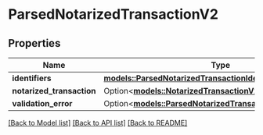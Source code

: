 # ParsedNotarizedTransactionV2

## Properties

Name | Type | Description | Notes
------------ | ------------- | ------------- | -------------
**identifiers** | [**models::ParsedNotarizedTransactionIdentifiers**](ParsedNotarizedTransactionIdentifiers.md) |  | 
**notarized_transaction** | Option<[**models::NotarizedTransactionV2**](NotarizedTransactionV2.md)> |  | [optional]
**validation_error** | Option<[**models::ParsedNotarizedTransactionValidationError**](ParsedNotarizedTransaction_validation_error.md)> |  | [optional]

[[Back to Model list]](../README.md#documentation-for-models) [[Back to API list]](../README.md#documentation-for-api-endpoints) [[Back to README]](../README.md)


